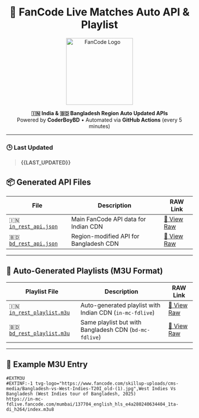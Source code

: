 <h1 align="center">
  🏏 FanCode Live Matches Auto API & Playlist
</h1>

<p align="center">
  <img src="https://upload.wikimedia.org/wikipedia/en/5/53/Fancode_logo.png" width="180" alt="FanCode Logo">
</p>

<p align="center">
  <b>🇮🇳 India & 🇧🇩 Bangladesh Region Auto Updated APIs</b><br>
  Powered by <b>CoderBoyBD</b> • Automated via <b>GitHub Actions</b> (every 5 minutes)
</p>

---

### 🕒 Last Updated
> **{{LAST_UPDATED}}**


## 📦 Generated API Files

| File | Description | RAW Link |
|------|--------------|----------|
| 🇮🇳 [`in_rest_api.json`](./in_rest_api.json) | Main FanCode API data for Indian CDN | [🔗 View Raw](https://raw.githubusercontent.com/hasanhabibmottakin/fancode/main/in_rest_api.json) |
| 🇧🇩 [`bd_rest_api.json`](./bd_rest_api.json) | Region-modified API for Bangladesh CDN | [🔗 View Raw](https://raw.githubusercontent.com/hasanhabibmottakin/fancode/main/bd_rest_api.json) |

---

## 🎵 Auto-Generated Playlists (M3U Format)

| Playlist File | Description | RAW Link |
|----------------|--------------|----------|
| 🇮🇳 [`in_rest_playlist.m3u`](./in_rest_playlist.m3u) | Auto-generated playlist with Indian CDN (`in-mc-fdlive`) | [🔗 View Raw](https://raw.githubusercontent.com/hasanhabibmottakin/fancode/main/in_rest_playlist.m3u) |
| 🇧🇩 [`bd_rest_playlist.m3u`](./bd_rest_playlist.m3u) | Same playlist but with Bangladesh CDN (`bd-mc-fdlive`) | [🔗 View Raw](https://raw.githubusercontent.com/hasanhabibmottakin/fancode/main/bd_rest_playlist.m3u) |

---

## 🧠 Example M3U Entry

```m3u
#EXTM3U
#EXTINF:-1 tvg-logo="https://www.fancode.com/skillup-uploads/cms-media/Bangladesh-vs-West-Indies-T20I_old-(1).jpg",West Indies Vs Bangladesh (West Indies tour of Bangladesh, 2025)
https://in-mc-fdlive.fancode.com/mumbai/137704_english_hls_e4a280240634404_1ta-di_h264/index.m3u8
